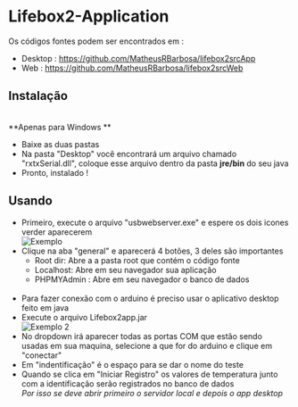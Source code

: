 # Lifebox2-Application

Os códigos fontes podem ser encontrados em :
- Desktop : https://github.com/MatheusRBarbosa/lifebox2srcApp
- Web : https://github.com/MatheusRBarbosa/lifebox2srcWeb

## Instalação
<br>**Apenas para Windows **<br>
- Baixe as duas pastas
- Na pasta "Desktop" você encontrará um arquivo chamado "rxtxSerial.dll", coloque esse arquivo dentro da pasta **jre/bin** do seu java
- Pronto, instalado !

## Usando
- Primeiro, execute o arquivo "usbwebserver.exe" e espere os dois icones verder aparecerem<br>
![Exemplo](https://image.prntscr.com/image/otuaCcmMS92VP6FvxemtXQ.png)<br>
- Clique na aba "general" e aparecerá 4 botões, 3 deles são importantes
  - Root dir: Abre a a pasta root que contém o código fonte
  - Localhost: Abre em seu navegador sua aplicação
  - PHPMYAdmin : Abre em seu navegador o banco de dados
  <br>
- Para fazer conexão com o arduino é preciso usar o aplicativo desktop feito em java
- Execute o arquivo Lifebox2app.jar<br>
![Exemplo 2](https://image.prntscr.com/image/fU78qF1UTQGkMM-MaeJLpw.png)<br>
- No dropdown irá aparecer todas as portas COM que estão sendo usadas em sua maquina, selecione a que for do arduino e clique em "conectar"
- Em "indentificação" é o espaço para se dar o nome do teste
- Quando se clica em "Iniciar Registro" os valores de temperatura junto com a identificação serão registrados no banco de dados<br>
*Por isso se deve abrir primeiro o servidor local e depois o app desktop*
